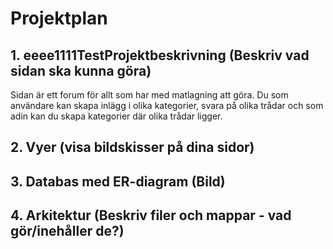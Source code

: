 # Projektplan

## 1. eeee1111TestProjektbeskrivning (Beskriv vad sidan ska kunna göra)
Sidan är ett forum för allt som har med matlagning att göra. Du som användare kan skapa inlägg i olika kategorier, svara på olika trådar och som adin kan du skapa kategorier där olika trådar ligger.
## 2. Vyer (visa bildskisser på dina sidor)


## 3. Databas med ER-diagram (Bild)
## 4. Arkitektur (Beskriv filer och mappar - vad gör/inehåller de?)
